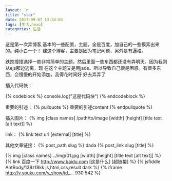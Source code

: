 ```yaml
---
layout: ‘n
title: "star"
date: 2017-09-07 13:34:03
tags: [生活,hexo]
categories: 生活
---
```


这是第一次弄博客,基本的一些配置，主题。全是百度，加自己的一些摸索出来的。纯小白一个！
	建这个博客，主要是因为笔记问题，另外是有逼格。

跌跌撞撞选择一款非常简单的主题。然后里面一些东西都还没有弄明天。因为我刚从ejs那边逃离，现	在这个主题又是用jade。所以导致自己很是困惑。有很多东西，会慢慢的开始添加，我得花时间好	好去弄弄了

插入代码快：
	
{% codeblock %}
	console.log("这是代码块")
{% endcodeblock %}

重要的引述：
{% pullquote %}
		重要的引述content
{% endpullquote %}

插入图片：
{% img [class names] /path/to/image [width] [height] [title text [alt text]] %}

link：
{% link text url [external] [title] %}

其他文章链接：
{% post_path slug %}
dada
{% post_link slug [title] %}

{% img [class names] ../img/01.jpg [width] [height] [title text [alt text]] %}
{% link 百度一下 http://www.baidu.com [这是什么] [超链接] %}
{% jsfiddle AntBody/138zf8kk js,html,css,result dark %}
{% iframe http://v.youku.com/v_show/id_... 930 542 %}